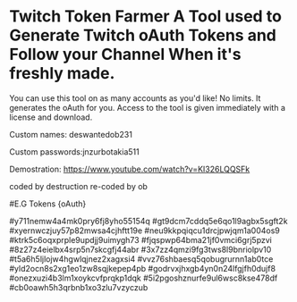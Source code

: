 # Twitch Token Farmer A Tool used to Generate Twitch oAuth Tokens and Follow your Channel When it's freshly made.
You can use this tool on as many accounts as you'd like! No limits.
It generates the oAuth for you.
Access to the tool is given immediately with a license and download.

Custom names: deswantedob231

Custom passwords:jnzurbotakia511

Demostration: https://www.youtube.com/watch?v=KI326LQQSFk



coded by destruction
re-coded by ob

#E.G Tokens {oAuth}

#y711nemw4a4mk0pry6fj8yho55154q
#gt9dcm7cddq5e6qo1l9agbx5sgft2k
#xyernwczjuy57p82mwsa4cjhftt19e
#neu9kkpqiqcu1drcjpwjqm1a004os9
#ktrk5c6oqxprple9updjj9uimygh73
#fjqspwp64bma21jf0vmci6grj5pzvi
#8z27z4eielbx4srp5n7skcgfj44abr
#3x7zz4qmzi9fg3tws8l9bnriolpv10
#t5a6h5ljlojw4hgwlqjnez2xagxsi4
#vvz76shbaesq5qobugrurnn1ab0tce
#yld2ocn8s2xg1eo1zw8sqjkepep4pb
#godrvxjhxgb4yn0n24lfgjfh0dujf8
#onezxuzi4b3lm1xoykcvfprqkp1dqk
#5i2pgoshznurfe9ul6wsc8kse478df
#cb0oawh5h3qrbnb1xo3zlu7vzyczub
